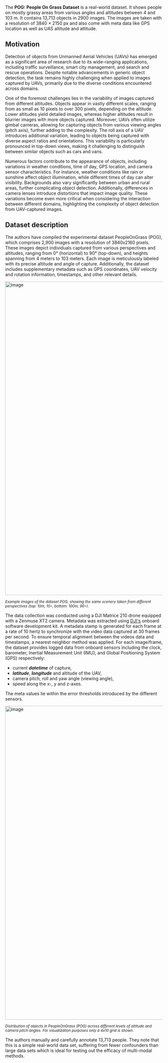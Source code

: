The **POG: People On Grass Dataset** is a real-world dataset. It shows people on mostly grassy areas from various angles and altitudes between 4 and 103 m. It contains 13,713 objects in 2900 images. The images are taken with a resolution of 3840 × 2150 px and also come with meta data like GPS location as well as
UAS altitude and attitude.

## Motivation

Detection of objects from Unmanned Aerial Vehicles (UAVs) has emerged as a significant area of research due to its wide-ranging applications, including traffic surveillance, smart city management, and search and rescue operations. Despite notable advancements in generic object detection, the task remains highly challenging when applied to images captured by UAVs, primarily due to the diverse conditions encountered across domains.

One of the foremost challenges lies in the variability of images captured from different altitudes. Objects appear in vastly different scales, ranging from as small as 10 pixels to over 300 pixels, depending on the altitude. Lower altitudes yield detailed images, whereas higher altitudes result in blurrier images with more objects captured. Moreover, UAVs often utilize gimbal cameras, allowing for capturing objects from various viewing angles (pitch axis), further adding to the complexity. The roll axis of a UAV introduces additional variation, leading to objects being captured with diverse aspect ratios and orientations. This variability is particularly pronounced in top-down views, making it challenging to distinguish between similar objects such as cars and vans.

Numerous factors contribute to the appearance of objects, including variations in weather conditions, time of day, GPS location, and camera sensor characteristics. For instance, weather conditions like rain or sunshine affect object illumination, while different times of day can alter visibility. Backgrounds also vary significantly between urban and rural areas, further complicating object detection. Additionally, differences in camera lenses introduce distortions that impact image quality. These variations become even more critical when considering the interaction between different domains, highlighting the complexity of object detection from UAV-captured images.

## Dataset description

The authors have compiled the experimental dataset PeopleOnGrass (POG), which comprises 2,900 images with a resolution of 3840x2160 pixels. These images depict individuals captured from various perspectives and altitudes, ranging from 0° (horizontal) to 90° (top-down), and heights spanning from 4 meters to 103 meters. Each image is meticulously labeled with its precise altitude and angle of capture. Additionally, the dataset includes supplementary metadata such as GPS coordinates, UAV velocity and rotation information, timestamps, and other relevant details.

<img src="https://github.com/dataset-ninja/pog/assets/120389559/931db89b-68fe-4e47-8151-8b75dcc730e7" alt="image" width="1000">

<span style="font-size: smaller; font-style: italic;">Example images of the dataset POG, showing the same scenery taken from different perspectives (top: 10m, 10◦, bottom: 100m, 90◦).</span>

The data collection was conducted using a DJI Matrice 210 drone equipped with a Zenmuse XT2 camera. Metadata was extracted using [DJI's](https://developer.dji.com/onboard-sdk/) onboard software development kit. A metadata stamp is generated for each frame at a rate of 10 hertz to synchronize with the video data captured at 30 frames per second. To ensure temporal alignment between the videos data and timestamps, a nearest neighbor method was applied. For each image/frame, the dataset provides logged data from onboard sensors including the clock, barometer, Inertial Measurement Unit (IMU), and Global Positioning System (GPS) respectively:

* current ***datetime*** of capture,
* ***latitude***, ***longitude*** and altitude of the UAV,
* camera pitch, roll and yaw angle (viewing angle),
* speed along the x-, y and z-axes.

The meta values lie within the error thresholds introduced by the different sensors.

<img src="https://github.com/dataset-ninja/pog/assets/120389559/b7726ff0-eb4a-4e8f-9bef-39d6f7fedd49" alt="image" width="1000">

<span style="font-size: smaller; font-style: italic;">Distribution of objects in PeopleOnGrass (POG) across different levels of altitude and camera pitch angles. For visualization purposes only a 4x10 grid is shown.</span>

The authors manually and carefully annotate 13,713 people. They note that this is a simple real-world data set, suffering from fewer confounders than large data sets which is ideal for testing out the efficacy of multi-modal methods.